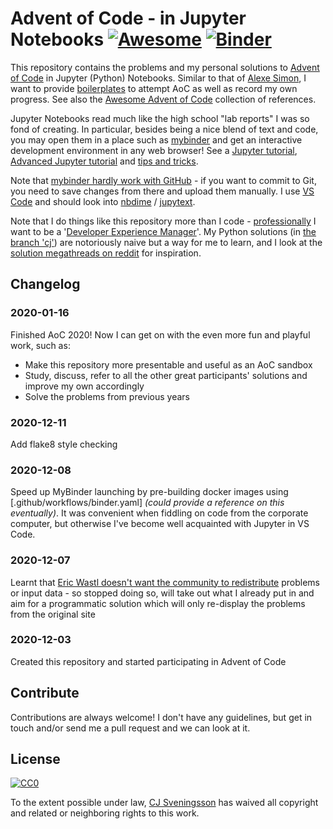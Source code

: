 # Advent of Code - in Jupyter Notebooks [![Awesome](https://cdn.rawgit.com/sindresorhus/awesome/d7305f38d29fed78fa85652e3a63e154dd8e8829/media/badge.svg)](https://github.com/sindresorhus/awesome#readme) [![Binder](https://mybinder.org/badge_logo.svg)](https://mybinder.org/v2/gh/UncleCJ/advent-of-code/master)

This repository contains the problems and my personal solutions to [Advent of Code](https://adventofcode.com/) in Jupyter (Python) Notebooks. Similar to that of [Alexe Simon](https://github.com/AlexeSimon/adventofcode), I want to provide [boilerplates](https://en.wikipedia.org/wiki/Boilerplate_code) to attempt AoC as well as record my own progress. See also the [Awesome Advent of Code](https://github.com/Bogdanp/awesome-advent-of-code) collection of references.

Jupyter Notebooks read much like the high school "lab reports" I was so fond of creating. In particular, besides being a nice blend of text and code, you may open them in a place such as [mybinder](https://mybinder.org) and get an interactive development environment in any web browser! See a [Jupyter tutorial](https://www.dataquest.io/blog/jupyter-notebook-tutorial/), [Advanced Jupyter tutorial](https://www.dataquest.io/blog/advanced-jupyter-notebooks-tutorial/) and [tips and tricks](https://www.dataquest.io/blog/jupyter-notebook-tips-tricks-shortcuts/).

Note that [mybinder hardly work with GitHub](https://mybinder.readthedocs.io/en/latest/about/about.html) - if you want to commit to Git, you need to save changes from there and upload them manually. I use [VS Code](https://code.visualstudio.com/docs/python/jupyter-support) and should look into [nbdime](https://nbdime.readthedocs.io/en/latest) / [jupytext](https://towardsdatascience.com/introducing-jupytext-9234fdff6c57).

Note that I do things like this repository more than I code - [professionally](https://www.linkedin.com/in/carljohan) I want to be a '[Developer Experience Manager](https://twitter.com/annegentle/status/1326389253752975361)'. My Python solutions (in [the branch 'cj'](https://github.com/UncleCJ/advent-of-code/tree/cj)) are notoriously naive but a way for me to learn, and I look at the [solution megathreads on reddit](https://www.reddit.com/r/adventofcode/?f=flair_name%3A%22SOLUTION%20MEGATHREAD%22) for inspiration.

## Changelog
### 2020-01-16

Finished AoC 2020! Now I can get on with the even more fun and playful work, such as:

* Make this repository more presentable and useful as an AoC sandbox
* Study, discuss, refer to all the other great participants' solutions and improve my own accordingly
* Solve the problems from previous years

### 2020-12-11

Add flake8 style checking

### 2020-12-08

Speed up MyBinder launching by pre-building docker images using [.github/workflows/binder.yaml] *(could provide a reference on this eventually)*. It was convenient when fiddling on code from the corporate computer, but otherwise I've become well acquainted with Jupyter in VS Code.

### 2020-12-07

Learnt that [Eric Wastl doesn't want the community to redistribute](https://www.reddit.com/r/adventofcode/comments/k4e4lm/2020_day_1_solutions/geykew3/?utm_source=reddit&utm_medium=web2x&context=3) problems or input data - so stopped doing so, will take out what I already put in and aim for a programmatic solution which will only re-display the problems from the original site

### 2020-12-03

Created this repository and started participating in Advent of Code

## Contribute

Contributions are always welcome! I don't have any guidelines, but get in touch and/or send me a pull request and we can look at it.

## License

[![CC0](https://licensebuttons.net/p/zero/1.0/88x31.png)](https://creativecommons.org/publicdomain/zero/1.0/)

To the extent possible under law, [CJ Sveningsson](https://github.com/UncleCJ) has waived all copyright and related or neighboring rights to this work.
